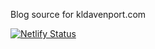 Blog source for kldavenport.com

[![Netlify Status](https://api.netlify.com/api/v1/badges/96c188a7-ef99-4584-9efb-ba323e65e585/deploy-status)](https://app.netlify.com/sites/kldavenport/deploys)